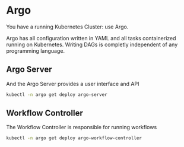 # Argo

You have a running Kubernetes Cluster: use Argo.

Argo has all configuration written in YAML and all tasks containerized running on Kubernetes. 
Writing DAGs is completly independent of any programming language. 

## Argo Server
And the Argo Server provides a user interface and API
```sh
kubectl -n argo get deploy argo-server
```

## Workflow Controller
The Workflow Controller is responsible for running workflows
```sh
kubectl -n argo get deploy argo-workflow-controller
```
